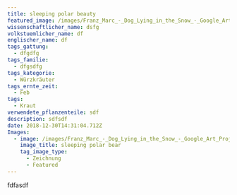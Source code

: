 ```yaml
---
title: sleeping polar beauty
featured_image: /images/Franz_Marc_-_Dog_Lying_in_the_Snow_-_Google_Art_Project.jpg
wissenschaftlicher_name: dsfg
volkstuemlicher_name: df
englischer_name: df
tags_gattung:
  - dfgdfg
tags_familie:
  - dfgsdfg
tags_kategorie:
  - Würzkräuter
tags_ernte_zeit:
  - Feb
tags:
  - Kraut
verwendete_pflanzenteile: sdf
description: sdfsdf
date: 2018-12-30T14:31:04.712Z
Images:
  - image: /images/Franz_Marc_-_Dog_Lying_in_the_Snow_-_Google_Art_Project.jpg
    image_title: sleeping polar bear
    tag_image_type:
      - Zeichnung
      - Featured
---
```

fdfasdf
